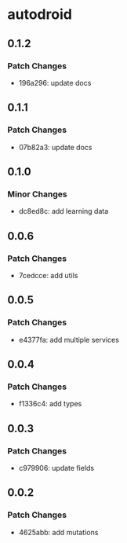 # autodroid

## 0.1.2

### Patch Changes

- 196a296: update docs

## 0.1.1

### Patch Changes

- 07b82a3: update docs

## 0.1.0

### Minor Changes

- dc8ed8c: add learning data

## 0.0.6

### Patch Changes

- 7cedcce: add utils

## 0.0.5

### Patch Changes

- e4377fa: add multiple services

## 0.0.4

### Patch Changes

- f1336c4: add types

## 0.0.3

### Patch Changes

- c979906: update fields

## 0.0.2

### Patch Changes

- 4625abb: add mutations
